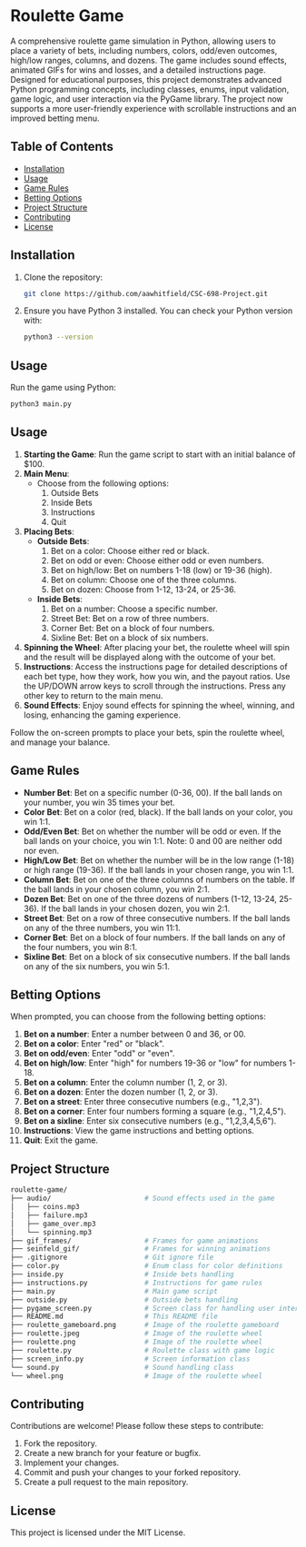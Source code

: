 # Roulette Game

A comprehensive roulette game simulation in Python, allowing users to place a variety of bets, including numbers, colors, odd/even outcomes, high/low ranges, columns, and dozens. The game includes sound effects, animated GIFs for wins and losses, and a detailed instructions page. Designed for educational purposes, this project demonstrates advanced Python programming concepts, including classes, enums, input validation, game logic, and user interaction via the PyGame library. The project now supports a more user-friendly experience with scrollable instructions and an improved betting menu.

## Table of Contents

- [Installation](#installation)
- [Usage](#usage)
- [Game Rules](#game-rules)
- [Betting Options](#betting-options)
- [Project Structure](#project-structure)
- [Contributing](#contributing)
- [License](#license)

## Installation

1. Clone the repository:
    ```bash
    git clone https://github.com/aawhitfield/CSC-698-Project.git
    ```
2. Ensure you have Python 3 installed. You can check your Python version with:
    ```bash
    python3 --version
    ```

## Usage

Run the game using Python:
```bash
python3 main.py
```
## Usage

1. **Starting the Game**: Run the game script to start with an initial balance of $100.
2. **Main Menu**: 
   - Choose from the following options:
     1. Outside Bets
     2. Inside Bets
     3. Instructions
     4. Quit
3. **Placing Bets**:
   - **Outside Bets**:
     1. Bet on a color: Choose either red or black.
     2. Bet on odd or even: Choose either odd or even numbers.
     3. Bet on high/low: Bet on numbers 1-18 (low) or 19-36 (high).
     4. Bet on column: Choose one of the three columns.
     5. Bet on dozen: Choose from 1-12, 13-24, or 25-36.
   - **Inside Bets**:
     1. Bet on a number: Choose a specific number.
     2. Street Bet: Bet on a row of three numbers.
     3. Corner Bet: Bet on a block of four numbers.
     4. Sixline Bet: Bet on a block of six numbers.
4. **Spinning the Wheel**: After placing your bet, the roulette wheel will spin and the result will be displayed along with the outcome of your bet.
5. **Instructions**: Access the instructions page for detailed descriptions of each bet type, how they work, how you win, and the payout ratios. Use the UP/DOWN arrow keys to scroll through the instructions. Press any other key to return to the main menu.
6. **Sound Effects**: Enjoy sound effects for spinning the wheel, winning, and losing, enhancing the gaming experience.

Follow the on-screen prompts to place your bets, spin the roulette wheel, and manage your balance.


## Game Rules

- **Number Bet**: Bet on a specific number (0-36, 00). If the ball lands on your number, you win 35 times your bet.
- **Color Bet**: Bet on a color (red, black). If the ball lands on your color, you win 1:1.
- **Odd/Even Bet**: Bet on whether the number will be odd or even. If the ball lands on your choice, you win 1:1. Note: 0 and 00 are neither odd nor even.
- **High/Low Bet**: Bet on whether the number will be in the low range (1-18) or high range (19-36). If the ball lands in your chosen range, you win 1:1.
- **Column Bet**: Bet on one of the three columns of numbers on the table. If the ball lands in your chosen column, you win 2:1.
- **Dozen Bet**: Bet on one of the three dozens of numbers (1-12, 13-24, 25-36). If the ball lands in your chosen dozen, you win 2:1.
- **Street Bet**: Bet on a row of three consecutive numbers. If the ball lands on any of the three numbers, you win 11:1.
- **Corner Bet**: Bet on a block of four numbers. If the ball lands on any of the four numbers, you win 8:1.
- **Sixline Bet**: Bet on a block of six consecutive numbers. If the ball lands on any of the six numbers, you win 5:1.


## Betting Options

When prompted, you can choose from the following betting options:

1. **Bet on a number**: Enter a number between 0 and 36, or 00.
2. **Bet on a color**: Enter "red" or "black".
3. **Bet on odd/even**: Enter "odd" or "even".
4. **Bet on high/low**: Enter "high" for numbers 19-36 or "low" for numbers 1-18.
5. **Bet on a column**: Enter the column number (1, 2, or 3).
6. **Bet on a dozen**: Enter the dozen number (1, 2, or 3).
7. **Bet on a street**: Enter three consecutive numbers (e.g., "1,2,3").
8. **Bet on a corner**: Enter four numbers forming a square (e.g., "1,2,4,5").
9. **Bet on a sixline**: Enter six consecutive numbers (e.g., "1,2,3,4,5,6").
10. **Instructions**: View the game instructions and betting options.
11. **Quit**: Exit the game.


## Project Structure

```bash
roulette-game/
├── audio/                       # Sound effects used in the game
│   ├── coins.mp3
│   ├── failure.mp3
│   ├── game_over.mp3
│   └── spinning.mp3
├── gif_frames/                  # Frames for game animations
├── seinfeld_gif/                # Frames for winning animations
├── .gitignore                   # Git ignore file
├── color.py                     # Enum class for color definitions
├── inside.py                    # Inside bets handling
├── instructions.py              # Instructions for game rules
├── main.py                      # Main game script
├── outside.py                   # Outside bets handling
├── pygame_screen.py             # Screen class for handling user interaction
├── README.md                    # This README file
├── roulette_gameboard.png       # Image of the roulette gameboard
├── roulette.jpeg                # Image of the roulette wheel
├── roulette.png                 # Image of the roulette wheel
├── roulette.py                  # Roulette class with game logic
├── screen_info.py               # Screen information class
└── sound.py                     # Sound handling class
└── wheel.png                    # Image of the roulette wheel
```



## Contributing

Contributions are welcome! Please follow these steps to contribute:

1. Fork the repository.
2. Create a new branch for your feature or bugfix.
3. Implement your changes.
4. Commit and push your changes to your forked repository.
5. Create a pull request to the main repository.

## License

This project is licensed under the MIT License. 


